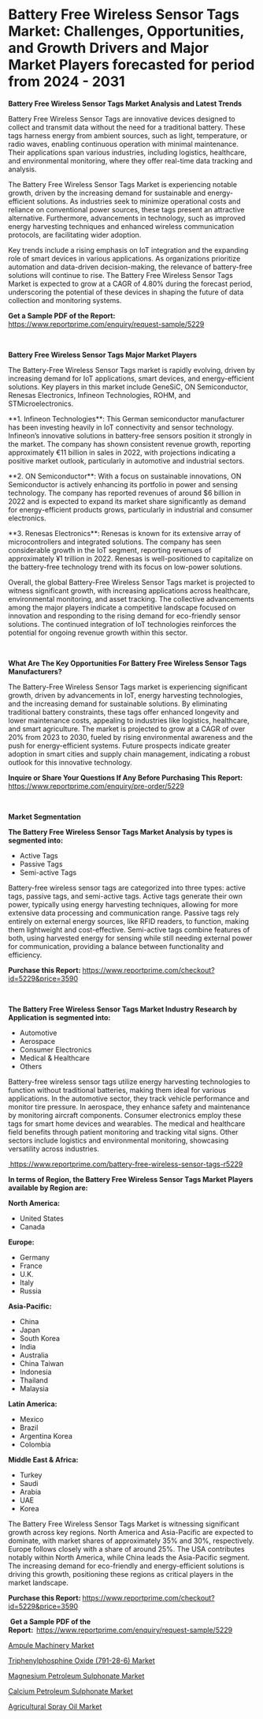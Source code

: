 <p><h1>Battery Free Wireless Sensor Tags Market: Challenges, Opportunities, and Growth Drivers and Major Market Players forecasted for period from 2024 - 2031</h1></p><p><strong>Battery Free Wireless Sensor Tags Market Analysis and Latest Trends</strong></p>
<p><p>Battery Free Wireless Sensor Tags are innovative devices designed to collect and transmit data without the need for a traditional battery. These tags harness energy from ambient sources, such as light, temperature, or radio waves, enabling continuous operation with minimal maintenance. Their applications span various industries, including logistics, healthcare, and environmental monitoring, where they offer real-time data tracking and analysis.</p><p>The Battery Free Wireless Sensor Tags Market is experiencing notable growth, driven by the increasing demand for sustainable and energy-efficient solutions. As industries seek to minimize operational costs and reliance on conventional power sources, these tags present an attractive alternative. Furthermore, advancements in technology, such as improved energy harvesting techniques and enhanced wireless communication protocols, are facilitating wider adoption.</p><p>Key trends include a rising emphasis on IoT integration and the expanding role of smart devices in various applications. As organizations prioritize automation and data-driven decision-making, the relevance of battery-free solutions will continue to rise. The Battery Free Wireless Sensor Tags Market is expected to grow at a CAGR of 4.80% during the forecast period, underscoring the potential of these devices in shaping the future of data collection and monitoring systems.</p></p>
<p><strong>Get a Sample PDF of the Report:&nbsp;</strong> <a href="https://www.reportprime.com/enquiry/request-sample/5229?utm_campaign=1595&utm_medium=2&utm_source=Github&utm_content=ia&utm_term=28102024&utm_id=battery-free-wireless-sensor-tags">https://www.reportprime.com/enquiry/request-sample/5229</a></p>
<p>&nbsp;</p>
<p><strong>Battery Free Wireless Sensor Tags Major Market Players</strong></p>
<p><p>The Battery-Free Wireless Sensor Tags market is rapidly evolving, driven by increasing demand for IoT applications, smart devices, and energy-efficient solutions. Key players in this market include GeneSiC, ON Semiconductor, Renesas Electronics, Infineon Technologies, ROHM, and STMicroelectronics. </p><p>**1. Infineon Technologies**: This German semiconductor manufacturer has been investing heavily in IoT connectivity and sensor technology. Infineon’s innovative solutions in battery-free sensors position it strongly in the market. The company has shown consistent revenue growth, reporting approximately €11 billion in sales in 2022, with projections indicating a positive market outlook, particularly in automotive and industrial sectors.</p><p>**2. ON Semiconductor**: With a focus on sustainable innovations, ON Semiconductor is actively enhancing its portfolio in power and sensing technology. The company has reported revenues of around $6 billion in 2022 and is expected to expand its market share significantly as demand for energy-efficient products grows, particularly in industrial and consumer electronics.</p><p>**3. Renesas Electronics**: Renesas is known for its extensive array of microcontrollers and integrated solutions. The company has seen considerable growth in the IoT segment, reporting revenues of approximately ¥1 trillion in 2022. Renesas is well-positioned to capitalize on the battery-free technology trend with its focus on low-power solutions.</p><p>Overall, the global Battery-Free Wireless Sensor Tags market is projected to witness significant growth, with increasing applications across healthcare, environmental monitoring, and asset tracking. The collective advancements among the major players indicate a competitive landscape focused on innovation and responding to the rising demand for eco-friendly sensor solutions. The continued integration of IoT technologies reinforces the potential for ongoing revenue growth within this sector.</p></p>
<p>&nbsp;</p>
<p><strong>What Are The Key Opportunities For Battery Free Wireless Sensor Tags Manufacturers?</strong></p>
<p><p>The Battery-Free Wireless Sensor Tags market is experiencing significant growth, driven by advancements in IoT, energy harvesting technologies, and the increasing demand for sustainable solutions. By eliminating traditional battery constraints, these tags offer enhanced longevity and lower maintenance costs, appealing to industries like logistics, healthcare, and smart agriculture. The market is projected to grow at a CAGR of over 20% from 2023 to 2030, fueled by rising environmental awareness and the push for energy-efficient systems. Future prospects indicate greater adoption in smart cities and supply chain management, indicating a robust outlook for this innovative technology.</p></p>
<p><strong>Inquire or Share Your Questions If Any Before Purchasing This Report:</strong> <a href="https://www.reportprime.com/enquiry/pre-order/5229?utm_campaign=1595&utm_medium=2&utm_source=Github&utm_content=ia&utm_term=28102024&utm_id=battery-free-wireless-sensor-tags">https://www.reportprime.com/enquiry/pre-order/5229</a></p>
<p>&nbsp;</p>
<p><strong>Market Segmentation</strong></p>
<p><strong>The Battery Free Wireless Sensor Tags Market Analysis by types is segmented into:</strong></p>
<p><ul><li>Active Tags</li><li>Passive Tags</li><li>Semi-active Tags</li></ul></p>
<p><p>Battery-free wireless sensor tags are categorized into three types: active tags, passive tags, and semi-active tags. Active tags generate their own power, typically using energy harvesting techniques, allowing for more extensive data processing and communication range. Passive tags rely entirely on external energy sources, like RFID readers, to function, making them lightweight and cost-effective. Semi-active tags combine features of both, using harvested energy for sensing while still needing external power for communication, providing a balance between functionality and efficiency.</p></p>
<p><strong>Purchase this Report:&nbsp;</strong><a href="https://www.reportprime.com/checkout?id=5229&price=3590&utm_campaign=1595&utm_medium=2&utm_source=Github&utm_content=ia&utm_term=28102024&utm_id=battery-free-wireless-sensor-tags">https://www.reportprime.com/checkout?id=5229&price=3590</a></p>
<p>&nbsp;</p>
<p><strong>The Battery Free Wireless Sensor Tags Market Industry Research by Application is segmented into:</strong></p>
<p><ul><li>Automotive</li><li>Aerospace</li><li>Consumer Electronics</li><li>Medical & Healthcare</li><li>Others</li></ul></p>
<p><p>Battery-free wireless sensor tags utilize energy harvesting technologies to function without traditional batteries, making them ideal for various applications. In the automotive sector, they track vehicle performance and monitor tire pressure. In aerospace, they enhance safety and maintenance by monitoring aircraft components. Consumer electronics employ these tags for smart home devices and wearables. The medical and healthcare field benefits through patient monitoring and tracking vital signs. Other sectors include logistics and environmental monitoring, showcasing versatility across industries.</p></p>
<p><a href="https://www.reportprime.com/battery-free-wireless-sensor-tags-r5229?utm_campaign=1595&utm_medium=2&utm_source=Github&utm_content=ia&utm_term=28102024&utm_id=battery-free-wireless-sensor-tags">&nbsp;https://www.reportprime.com/battery-free-wireless-sensor-tags-r5229</a></p>
<p><strong>In terms of Region, the Battery Free Wireless Sensor Tags Market Players available by Region are:</strong></p>
<p>
    <p> <strong> North America: </strong>
        <ul>
            <li>United States</li>
            <li>Canada</li>
        </ul>
        </p> 
    <p> <strong> Europe: </strong>
        <ul>
            <li>Germany</li>
            <li>France</li>
            <li>U.K.</li>
            <li>Italy</li>
            <li>Russia</li>
        </ul>
        </p> 
    <p> <strong> Asia-Pacific: </strong>
        <ul>
            <li>China</li>
            <li>Japan</li>
            <li>South Korea</li>
            <li>India</li>
            <li>Australia</li>
            <li>China Taiwan</li>
            <li>Indonesia</li>
            <li>Thailand</li>
            <li>Malaysia</li>
        </ul>
        </p> 
    <p> <strong> Latin America: </strong>
        <ul>
            <li>Mexico</li>
            <li>Brazil</li>
            <li>Argentina Korea</li>
            <li>Colombia</li>
        </ul>
        </p> 
    <p> <strong> Middle East & Africa: </strong>
        <ul>
            <li>Turkey</li>
            <li>Saudi</li>
            <li>Arabia</li>
            <li>UAE</li>
            <li>Korea</li>
        </ul>
    </p>
    </p>
<p><p>The Battery Free Wireless Sensor Tags Market is witnessing significant growth across key regions. North America and Asia-Pacific are expected to dominate, with market shares of approximately 35% and 30%, respectively. Europe follows closely with a share of around 25%. The USA contributes notably within North America, while China leads the Asia-Pacific segment. The increasing demand for eco-friendly and energy-efficient solutions is driving this growth, positioning these regions as critical players in the market landscape.</p></p>
<p><strong>Purchase this Report: </strong><a href="https://www.reportprime.com/checkout?id=5229&price=3590&utm_campaign=1595&utm_medium=2&utm_source=Github&utm_content=ia&utm_term=28102024&utm_id=battery-free-wireless-sensor-tags">https://www.reportprime.com/checkout?id=5229&price=3590</a></p>
<p>&nbsp;<strong>Get a Sample PDF of the Report:&nbsp;&nbsp;</strong><a href="https://www.reportprime.com/enquiry/request-sample/5229?utm_campaign=1595&utm_medium=2&utm_source=Github&utm_content=ia&utm_term=28102024&utm_id=battery-free-wireless-sensor-tags">https://www.reportprime.com/enquiry/request-sample/5229</a></p>
<p><strong></strong></p>
<p><p><a href="https://www.linkedin.com/pulse/ampule-machinery-market-global-regional-analysis-2024-xj9uc?utm_campaign=1595&utm_medium=2&utm_source=Github&utm_content=ia&utm_term=28102024&utm_id=battery-free-wireless-sensor-tags">Ampule Machinery Market</a></p><p><a href="https://www.linkedin.com/pulse/market-dynamics-future-trends-global-triphenylphosphine-oxide-pmyic?utm_campaign=1595&utm_medium=2&utm_source=Github&utm_content=ia&utm_term=28102024&utm_id=battery-free-wireless-sensor-tags">Triphenylphosphine Oxide (791-28-6) Market</a></p><p><a href="https://www.linkedin.com/pulse/magnesium-petroleum-sulphonate-market-strategic-insights-nm8re?utm_campaign=1595&utm_medium=2&utm_source=Github&utm_content=ia&utm_term=28102024&utm_id=battery-free-wireless-sensor-tags">Magnesium Petroleum Sulphonate Market</a></p><p><a href="https://www.linkedin.com/pulse/investing-calcium-petroleum-sulphonate-market-trends-leading-syt0c?utm_campaign=1595&utm_medium=2&utm_source=Github&utm_content=ia&utm_term=28102024&utm_id=battery-free-wireless-sensor-tags">Calcium Petroleum Sulphonate Market</a></p><p><a href="https://www.linkedin.com/pulse/global-agricultural-spray-oil-market-share-growth-opportunities-yqzjc?utm_campaign=1595&utm_medium=2&utm_source=Github&utm_content=ia&utm_term=28102024&utm_id=battery-free-wireless-sensor-tags">Agricultural Spray Oil Market</a></p></p>